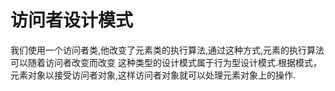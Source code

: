 # 访问者设计模式

我们使用一个访问者类,他改变了元素类的执行算法,通过这种方式,元素的执行算法可以随着访问者改变而改变
这种类型的设计模式属于行为型设计模式.根据模式，元素对象以接受访问者对象,这样访问者对象就可以处理元素对象上的操作.